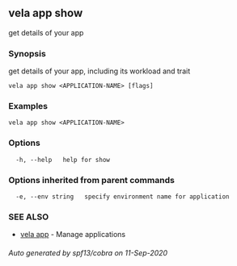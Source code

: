 ## vela app show

get details of your app

### Synopsis

get details of your app, including its workload and trait

```
vela app show <APPLICATION-NAME> [flags]
```

### Examples

```
vela app show <APPLICATION-NAME>
```

### Options

```
  -h, --help   help for show
```

### Options inherited from parent commands

```
  -e, --env string   specify environment name for application
```

### SEE ALSO

* [vela app](vela_app.md)	 - Manage applications

###### Auto generated by spf13/cobra on 11-Sep-2020
